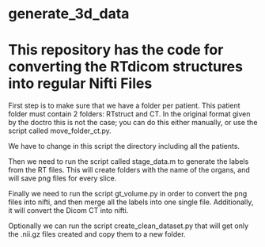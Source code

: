 # generate_3d_data
# This repository has the code for converting the RTdicom structures into regular Nifti Files

First step is to make sure that we have a folder per patient.
This patient folder must contain 2 folders: RTstruct and CT.
In the original format given by the doctro this is not the case; you can do this either manually,
or use the script called move_folder_ct.py.

We have to change in this script the directory including all the patients.


Then we need to run the script called stage_data.m to generate the labels from the RT files. This will create folders with the name of the organs, and will save png files for every slice.


Finally we need to run the script gt_volume.py in order to convert the png files into nifti, and then merge all the labels into one single file.
Additionally, it will convert the Dicom CT into nifti.

Optionally we can run the script create_clean_dataset.py that will get only the .nii.gz files created and copy them to a new folder.
